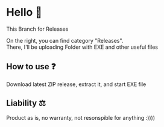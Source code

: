 # Hello 👋

This Branch for Releases

On the right, you can find category "Releases".  
There, I'll be uploading Folder with EXE and other useful files

## How to use ❓
Download latest ZIP release, extract it, and start EXE file


## Liability ⚖️
Product as is, no warranty, not resonspible for anything :))))
